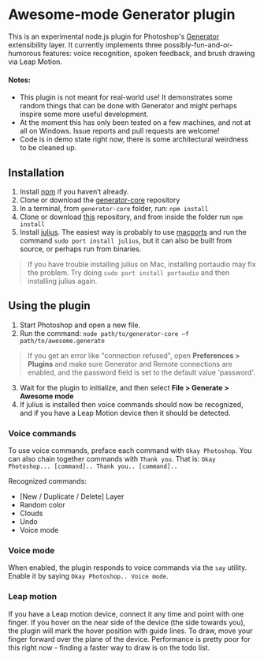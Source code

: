 
Awesome-mode Generator plugin
===

This is an experimental node.js plugin for Photoshop's [Generator][1] extensibility layer. It currently implements three possibly-fun-and-or-humorous features: voice recognition, spoken feedback, and brush drawing via Leap Motion.


#### Notes:
* This plugin is not meant for real-world use! It demonstrates some random things that can be done with Generator and might perhaps inspire some more useful development.
* At the moment this has only been tested on a few machines, and not at all on Windows. Issue reports and pull requests are welcome!
* Code is in demo state right now, there is some architectural weirdness to be cleaned up.

## Installation

 1. Install [npm][2] if you haven’t already.
 2. Clone or download the [generator-core][3] repository
 3. In a terminal, from `generator-core` folder, run:  `npm install`
 4. Clone or download [this][4] repository, and from inside the folder run `npm install`
 5. Install [julius][5]. The easiest way is probably to use [macports][6] and run the command `sudo port install julius`, but it can also be built from source, or perhaps run from binaries.  
> If you have trouble installing julius on Mac, installing portaudio may fix the problem. Try doing `sudo port install portaudio` and then installing julius again.

## Using the plugin

1. Start Photoshop and open a new file.
2. Run the command: `node path/to/generator-core –f path/to/awesome.generate`  
> If you get an error like "connection refused", open **Preferences > Plugins** and make sure Generator and Remote connections are enabled, and the password field is set to the default value 'password'.
3. Wait for the plugin to initialize, and then select **File > Generate > Awesome mode**
4. If julius is installed then voice commands should now be recognized, and if you have a Leap Motion device then it should be detected. 

### Voice commands

To use voice commands, preface each command with `Okay Photoshop`. You can also chain together commands with `Thank you`. That is: `Okay Photoshop... [command].. Thank you.. [command]..`

Recognized commands:

* [New / Duplicate / Delete] Layer
* Random color
* Clouds
* Undo
* Voice mode

### Voice mode

When enabled, the plugin responds to voice commands via the `say` utility. Enable it by saying `Okay Photoshop.. Voice mode`.



### Leap motion

If you have a Leap motion device, connect it any time and point with one finger. If you hover on the near side of the device (the side towards you), the plugin will mark the hover position with guide lines. To draw, move your finger forward over the plane of the device. Performance is pretty poor for this right now - finding a faster way to draw is on the todo list.


  [1]: https://github.com/adobe-photoshop/generator-core
  [2]: https://npmjs.org/
  [3]: https://github.com/adobe-photoshop/generator-core
  [4]: https://github.com/andyhall/generator-awesome
  [5]: http://julius.sourceforge.jp/
  [6]: http://www.macports.org/
  